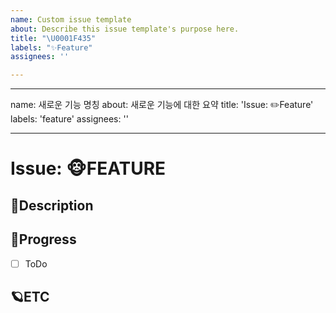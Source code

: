```yaml
---
name: Custom issue template
about: Describe this issue template's purpose here.
title: "\U0001F435"
labels: "✨Feature"
assignees: ''

---
```


---
name: 새로운 기능 명칭
about: 새로운 기능에 대한 요약
title: 'Issue: ✏️Feature'
labels: 'feature'
assignees: ''

---

# Issue: 🐵FEATURE

## 🎈Description
<!-- 설명을 작성하시오. -->

## 🎹Progress
- [ ] ToDo

## 🪐ETC
<!-- 비고 -->
